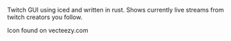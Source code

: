 Twitch GUI using iced and written in rust.  Shows currently live streams from twitch creators you follow.

Icon found on vecteezy.com
